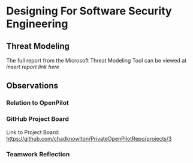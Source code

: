 # Designing For Software Security Engineering

## Threat Modeling
The full report from the Microsoft Threat Modeling Tool can be viewed at *insert report link here*




## Observations
### Relation to OpenPilot


### GitHub Project Board
Link to Project Board: https://github.com/chadknowlton/PrivateOpenPilotRepo/projects/3



### Teamwork Reflection
